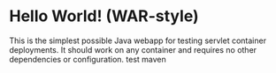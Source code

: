 Hello World! (WAR-style)
===============

This is the simplest possible Java webapp for testing servlet container deployments.  It should work on any container and requires no other dependencies or configuration.
test maven
